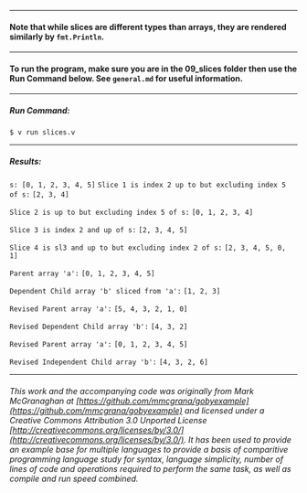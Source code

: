 ___
#### Note that while slices are different types than arrays, they are rendered similarly by `fmt.Println`.
___
#### To run the program, make sure you are in the 09_slices folder then use the Run Command below. See `general.md` for useful information.
___
##### Run Command:

`$ v run slices.v`
___
##### Results:

`s: [0, 1, 2, 3, 4, 5]`
`Slice 1 is index 2 up to but excluding index 5 of s:`
`[2, 3, 4]`

`Slice 2 is up to but excluding index 5 of s:`
`[0, 1, 2, 3, 4]`

`Slice 3 is index 2 and up of s:`
`[2, 3, 4, 5]`

`Slice 4 is sl3 and up to but excluding index 2 of s:`
`[2, 3, 4, 5, 0, 1]`

`Parent array 'a':`
`[0, 1, 2, 3, 4, 5]`

`Dependent Child array 'b' sliced from 'a':`
`[1, 2, 3]`

`Revised Parent array 'a':`
`[5, 4, 3, 2, 1, 0]`

`Revised Dependent Child array 'b':`
`[4, 3, 2]`

`Revised Parent array 'a':`
`[0, 1, 2, 3, 4, 5]`

`Revised Independent Child array 'b':`
`[4, 3, 2, 6] `
___

###### This work and the accompanying code was originally from Mark McGranaghan at [https://github.com/mmcgrana/gobyexample](https://github.com/mmcgrana/gobyexample) and licensed under a Creative Commons Attribution 3.0 Unported License [http://creativecommons.org/licenses/by/3.0/](http://creativecommons.org/licenses/by/3.0/). It has been used to provide an example base for multiple languages to provide a basis of comparitive programming language study for syntax, language simplicity, number of lines of code and operations required to perform the same task, as well as compile and run speed combined.